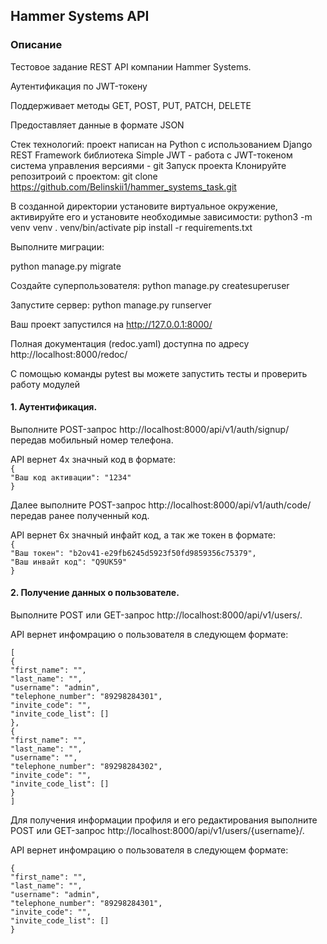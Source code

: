 
##  Hammer Systems API

### Описание
Тестовое задание REST API компании Hammer Systems.

Аутентификация по JWT-токену

Поддерживает методы GET, POST, PUT, PATCH, DELETE

Предоставляет данные в формате JSON

Стек технологий:
проект написан на Python с использованием Django REST Framework
библиотека Simple JWT - работа с JWT-токеном
система управления версиями - git
Запуск проекта
Клонируйте репозитроий с проектом:
git clone https://github.com/Belinskii1/hammer_systems_task.git

В созданной директории установите виртуальное окружение, активируйте его и установите необходимые зависимости:
python3 -m venv venv
. venv/bin/activate
pip install -r requirements.txt

Выполните миграции:

python manage.py migrate

Создайте суперпользователя:
python manage.py createsuperuser

Запустите сервер:
python manage.py runserver

Ваш проект запустился на http://127.0.0.1:8000/

Полная документация (redoc.yaml) доступна по адресу http://localhost:8000/redoc/

С помощью команды pytest вы можете запустить тесты и проверить работу модулей

#### 1. Аутентификация.
Выполните POST-запрос http://localhost:8000/api/v1/auth/signup/ передав мобильный номер телефона.

API вернет 4х значный код в формате:  
`{`    
    `"Ваш код активации": "1234"`    
`}`    

Далее выполните POST-запрос http://localhost:8000/api/v1/auth/code/ передав ранее полученный код.

API вернет 6х значный инфайт код, а так же токен в формате:  
`{`  
     `"Ваш токен": "b2ov41-e29fb6245d5923f50fd9859356c75379",`    
     `"Ваш инвайт код": "Q9UK59"`  
`}`  

#### 2. Получение данных о пользователе.

Выполните POST или GET-запрос http://localhost:8000/api/v1/users/.

API вернет инфомрацию о пользователя в следующем формате:

`[`  
    `{`  
        `"first_name": "",`  
        `"last_name": "",`  
        `"username": "admin",`  
        `"telephone_number": "89298284301",`  
        `"invite_code": "",`  
        `"invite_code_list": []`  
    `},`  
    `{`  
        `"first_name": "",`  
        `"last_name": "",`  
        `"username": "",`  
        `"telephone_number": "89298284302",`  
        `"invite_code": "",`  
        `"invite_code_list": []`  
    `}`  
`]`  


Для получения информации профиля и его редактирования выполните POST или GET-запрос http://localhost:8000/api/v1/users/{username}/.

API вернет инфомрацию о пользователя в следующем формате:

`{`   
    `"first_name": "",`  
    `"last_name": "",`  
    `"username": "admin",`  
    `"telephone_number": "89298284301",`  
    `"invite_code": "",`  
    `"invite_code_list": []`  
`}` 
